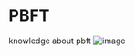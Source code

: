 # PBFT
knowledge about pbft
![image](https://user-images.githubusercontent.com/82591506/178739325-81a80f71-d50a-4864-9014-4c98e4795043.png)
